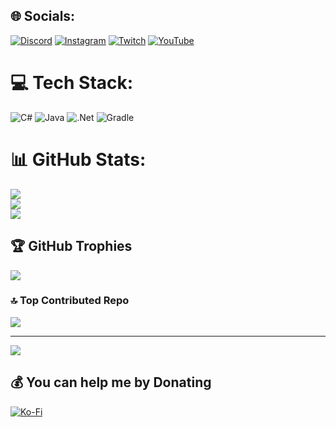 
## 🌐 Socials:
[![Discord](https://img.shields.io/badge/Discord-%237289DA.svg?logo=discord&logoColor=white)](https://discord.gg/https://discord.gg/7XKw6YQa76) [![Instagram](https://img.shields.io/badge/Instagram-%23E4405F.svg?logo=Instagram&logoColor=white)](https://instagram.com/MrScaut4k) [![Twitch](https://img.shields.io/badge/Twitch-%239146FF.svg?logo=Twitch&logoColor=white)](https://twitch.tv/MrScautHD) [![YouTube](https://img.shields.io/badge/YouTube-%23FF0000.svg?logo=YouTube&logoColor=white)](https://youtube.com/@UCHme8zWPZGL13TxSLdqO3OA) 

# 💻 Tech Stack:
![C#](https://img.shields.io/badge/c%23-%23239120.svg?style=for-the-badge&logo=csharp&logoColor=white) ![Java](https://img.shields.io/badge/java-%23ED8B00.svg?style=for-the-badge&logo=openjdk&logoColor=white) ![.Net](https://img.shields.io/badge/.NET-5C2D91?style=for-the-badge&logo=.net&logoColor=white) ![Gradle](https://img.shields.io/badge/Gradle-02303A.svg?style=for-the-badge&logo=Gradle&logoColor=white)
# 📊 GitHub Stats:
![](https://github-readme-stats.vercel.app/api?username=MrScautHD&theme=dark&hide_border=false&include_all_commits=true&count_private=false)<br/>
![](https://github-readme-streak-stats.herokuapp.com/?user=MrScautHD&theme=dark&hide_border=false)<br/>
![](https://github-readme-stats.vercel.app/api/top-langs/?username=MrScautHD&theme=dark&hide_border=false&include_all_commits=true&count_private=false&layout=compact)

## 🏆 GitHub Trophies
![](https://github-profile-trophy.vercel.app/?username=MrScautHD&theme=discord&no-frame=true&no-bg=true&margin-w=4)

### 🔝 Top Contributed Repo
![](https://github-contributor-stats.vercel.app/api?username=MrScautHD&limit=5&theme=dark&combine_all_yearly_contributions=true)

---
[![](https://visitcount.itsvg.in/api?id=MrScautHD&icon=9&color=1)](https://visitcount.itsvg.in)

  ## 💰 You can help me by Donating
  [![Ko-Fi](https://img.shields.io/badge/Ko--fi-F16061?style=for-the-badge&logo=ko-fi&logoColor=white)](https://ko-fi.com/MrScautHD) 

  
<!-- Proudly created with GPRM ( https://gprm.itsvg.in ) -->
